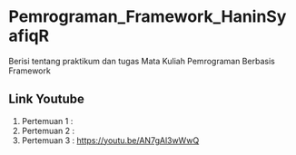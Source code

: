 # Pemrograman_Framework_HaninSyafiqR
Berisi tentang praktikum dan tugas Mata Kuliah Pemrograman Berbasis Framework

## Link Youtube
1. Pertemuan 1 : 
2. Pertemuan 2 : 
3. Pertemuan 3 : https://youtu.be/AN7gAl3wWwQ